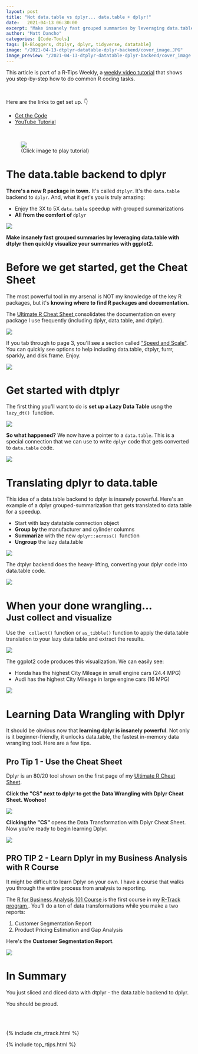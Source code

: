```yaml
---
layout: post
title: "Not data.table vs dplyr... data.table + dplyr!"
date:   2021-04-13 06:30:00
excerpt: "Make insanely fast grouped summaries by leveraging data.table with dtplyr. Then quickly visualize your summaries with ggplot2."
author: "Matt Dancho"
categories: [Code-Tools]
tags: [R-Bloggers, dtplyr, dplyr, tidyverse, datatable]
image: "/2021-04-13-dtplyr-datatable-dplyr-backend/cover_image.JPG"
image_preview: "/2021-04-13-dtplyr-datatable-dplyr-backend/cover_image.JPG"
---
```


This article is part of a R-Tips Weekly, a <a href="https://mailchi.mp/business-science/r-tips-newsletter">weekly video tutorial</a> that shows you step-by-step how to do common R coding tasks.

<br/>

<p>Here are the links to get set up. 👇</p>

<ul>
    <li><a href="https://mailchi.mp/business-science/r-tips-newsletter">Get the Code</a></li>
    <li><a href="https://youtu.be/r0ricexnF6A">YouTube Tutorial</a></li> 
</ul>

<br/>

<figure class="text-center">
    <a href="https://youtu.be/r0ricexnF6A">
    <img src="/assets/2021-04-13-dtplyr-datatable-dplyr-backend/video.png" border="0" /></a>
  <figcaption>(Click image to play tutorial)</figcaption>
</figure>

# The data.table backend to dplyr

__There's a new R package in town.__ It's called `dtplyr`. It's the `data.table` backend to `dplyr`. And, what it get's you is truly amazing:

<ul>
    <li>Enjoy the 3X to 5X <code>data.table</code> speedup with grouped summarizations</li>
    <li><strong>All from the comfort of </strong><code>dplyr</code></li>
</ul>

<img src="/assets/2021-04-13-dtplyr-datatable-dplyr-backend/grouped_summary.jpg" max-width="100%">

<p><strong>Make insanely fast grouped summaries by
leveraging data.table with dtplyr then quickly visualize your summaries with ggplot2.</strong></p>

<h1>Before we get started, get the Cheat Sheet</h1>

<p>The most powerful tool in my arsenal is NOT my knowledge of the key R packages, but it's <strong>knowing where to find R packages and documentation.</strong></p>

<p>The <a href="https://www.business-science.io/r-cheatsheet.html">Ultimate R Cheat Sheet </a> consolidates the documentation on every package I use frequently (including dplyr, data.table, and dtplyr). </p>

<a href="https://www.business-science.io/r-cheatsheet.html"> <img src="/assets/2021-04-13-dtplyr-datatable-dplyr-backend/workflow.jpg" style="max-width: 100%;"> </a>

<p>If you tab through to page 3, you'll see a section called <a href="https://www.business-science.io/r-cheatsheet.html">"Speed and Scale"</a>. You can quickly see options to help including data.table, dtplyr, furrr, sparkly, and disk.frame. Enjoy.</p>

<img src="/assets/2021-04-13-dtplyr-datatable-dplyr-backend/data_table_dtplyr.jpg" max-width="100%">

<h1>Get started with dtplyr</h1>

<p>The first thing you'll want to do is <strong>set up a Lazy Data Table</strong> usng the <code>lazy_dt() </code>function. </p>

<img src="/assets/2021-04-13-dtplyr-datatable-dplyr-backend/code.jpg" max-width="100%">

<p><strong>So what happened?</strong> We now have a pointer to a <code>data.table</code>. This is a special connection that we can use to write <code>dplyr</code> code that gets converted to <code>data.table</code> code.</p>

<img src="/assets/2021-04-13-dtplyr-datatable-dplyr-backend/lazy_data_table.jpg" max-width="100%">

<h1>Translating dplyr to data.table</h1>

<p>This idea of a data.table backend to dplyr is insanely powerful. Here's an example of a dplyr grouped-summarization that gets translated to data.table for a speedup. </p>

<ul>
    <li>Start with lazy datatable connection object</li>
    <li><strong>Group by </strong>the manufacturer and cylinder columns</li>
    <li><strong>Summarize</strong> with the new <code>dplyr::across() </code>function</li>
    <li><strong>Ungroup</strong> the lazy data.table</li>
</ul>

<img src="/assets/2021-04-13-dtplyr-datatable-dplyr-backend/dplyer_code.jpg" max-width="100%">

<p>The dtplyr backend does the heavy-lifting, converting your dplyr code into data.table code. </p>

<img src="/assets/2021-04-13-dtplyr-datatable-dplyr-backend/data_table_translation.jpg" max-width="100%">

<h1>When your done wrangling...<br>
<small>Just collect and visualize</small></h1>

<p>Use the <code> collect()</code> function or <code>as_tibble()</code> function to apply the data.table translation to your lazy data table and extract the results. </p>

<img src="/assets/2021-04-13-dtplyr-datatable-dplyr-backend/collect_visualize.jpg" max-width="100%">

<p>The ggplot2 code produces this visualization. We can easily see:</p>

<ul>
    <li>Honda has the highest City Mileage in small engine cars (24.4 MPG)</li>
    <li>Audi has the highest City Mileage in large engine cars (16 MPG)</li>
</ul>

<img src="/assets/2021-04-13-dtplyr-datatable-dplyr-backend/grouped_summary2.jpg" max-width="100%">

<h1>Learning Data Wrangling with Dplyr</h1>

<p>It should be obvious now that <strong>learning dplyr is insanely powerful</strong>. Not only is it beginner-friendly, it unlocks data.table, the fastest in-memory data wrangling tool. Here are a few tips. </p>

<h2>Pro Tip 1 - Use the Cheat Sheet </h2>

<p>Dplyr is an 80/20 tool shown on the first page of my <a href="https://www.business-science.io/r-cheatsheet.html"> Ultimate R Cheat Sheet</a>. </p>

<p><strong>Click the "CS" next to dplyr to get the Data Wrangling with Dplyr Cheat Sheet. Woohoo!</strong></p>

<a href="https://www.business-science.io/r-cheatsheet.html"> <img src="/assets/2021-04-13-dtplyr-datatable-dplyr-backend/workflow2.jpg" style="max-width: 100%;"></a>

<p><strong>Clicking the "CS" </strong>opens the Data Transformation with Dplyr Cheat Sheet. Now you're ready to begin learning Dplyr. </p>

<img src="/assets/2021-04-13-dtplyr-datatable-dplyr-backend/cheat_sheet.jpg" max-width="100%">

<h2>PRO TIP 2 - Learn Dplyr in my Business Analysis with R Course</h2>

<p>It might be difficult to learn Dplyr on your own. I have a course that walks you through the entire process from analysis to reporting.</p>

<p>The <a href="https://university.business-science.io/p/ds4b-101-r-business-analysis-r"> R for Business Analysis 101 Course </a> is the first course in my <a href="https://university.business-science.io/p/5-course-bundle-machine-learning-web-apps-time-series/"> R-Track program </a>. You'll do a ton of data transformations while you make a two reports:</p>

<ol>
    <li>Customer Segmentation Report</li>
    <li>Product Pricing Estimation and Gap Analysis</li>
</ol>

<p>Here's the <strong>Customer Segmentation Report</strong>.</p>

<img src="/assets/2021-04-13-dtplyr-datatable-dplyr-backend/segmentation_report.jpg" max-width="100%">

<h1>In Summary</h1>

<p>You just sliced and diced data with dtplyr - the data.table backend to dplyr. </p>

<p>You should be proud.</p>




<!-- 3. End your code -->




<!-- This is markdown code. It wont look formatted in your browser, 
    but will be fine when published. to the website -->

<br><br>

{% include cta_rtrack.html %}

{% include top_rtips.html %}

